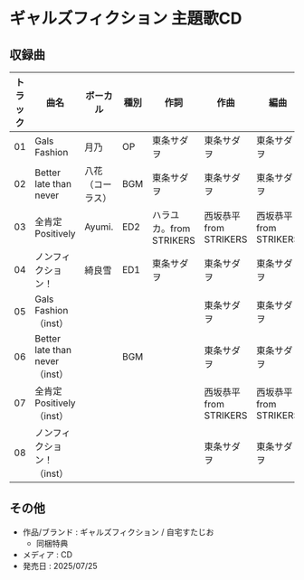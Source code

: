 # ギャルズフィクション 主題歌CD

## 収録曲

| トラック | 曲名 | ボーカル | 種別 | 作詞 | 作曲 | 編曲 | その他 |
|---|---|---|---|---|---|---|---|
| 01 | Gals Fashion | 月乃 | OP | 東条サダヲ | 東条サダヲ | 東条サダヲ | E.Guitar：Nemoka.T |
| 02 | Better late than never | 八花（コーラス） | BGM | 東条サダヲ | 東条サダヲ | 東条サダヲ | コーラス入りBGM |
| 03 | 全肯定Positively | Ayumi. | ED2 | ハラユカ。from STRIKERS | 西坂恭平 from STRIKERS | 西坂恭平 from STRIKERS |  |
| 04 | ノンフィクション！ | 綺良雪 | ED1 | 東条サダヲ | 東条サダヲ | 東条サダヲ | E.Guitar：Nemoka.T |
| 05 | Gals Fashion（inst） | | | | 東条サダヲ | 東条サダヲ | E.Guitar：Nemoka.T |
| 06 | Better late than never（inst） | | BGM | | 東条サダヲ | 東条サダヲ | コーラス無し |
| 07 | 全肯定Positively（inst） | | | | 西坂恭平 from STRIKERS | 西坂恭平 from STRIKERS | |
| 08 | ノンフィクション！（inst） | | | | 東条サダヲ | 東条サダヲ | E.Guitar：Nemoka.T |

## その他

- 作品/ブランド : ギャルズフィクション / 自宅すたじお
    - 同梱特典
- メディア : CD
- 発売日 : 2025/07/25